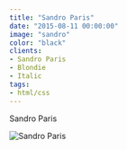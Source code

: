 ```yaml
---
title: "Sandro Paris"
date: "2015-08-11 00:00:00"
image: "sandro"
color: "black"
clients:
- Sandro Paris
- Blondie
- Italic
tags:
- html/css
---
```


Sandro Paris

![Sandro Paris](/images/projets/sandro/sandro-1.jpg)

